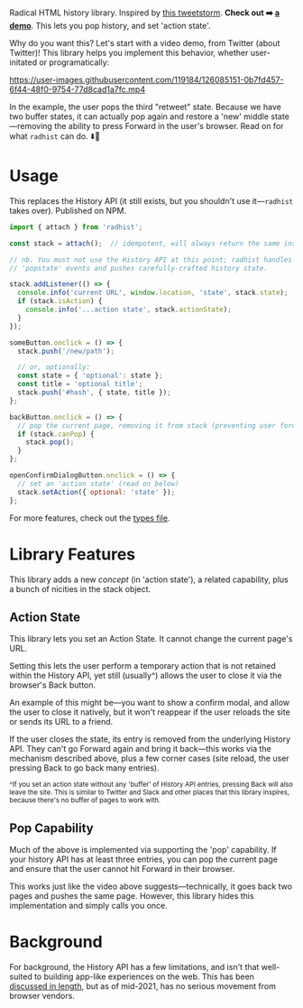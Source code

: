 
Radical HTML history library.
Inspired by [this tweetstorm](https://twitter.com/samthor/status/1412331912048254979).
**Check out ➡️ [a demo](https://samthor.github.io/radhist/demo/)**.
This lets you pop history, and set 'action state'.

Why do you want this?
Let's start with a video demo, from Twitter (about Twitter)!
This library helps you implement this behavior, whether user-initated or programatically:

https://user-images.githubusercontent.com/119184/126085151-0b7fd457-6f44-48f0-9754-77d8cad1a7fc.mp4

In the example, the user pops the third "retweet" state.
Because we have two buffer states, it can actually pop again and restore a 'new' middle state&mdash;removing the ability to press Forward in the user's browser.
Read on for what `radhist` can do. ⬇️📖

# Usage

This replaces the History API (it still exists, but you shouldn't use it&mdash;`radhist` takes over).
Published on NPM.

```js
import { attach } from 'radhist';

const stack = attach();  // idempotent, will always return the same instance

// nb. You must not use the History API at this point; radhist handles all
// 'popstate' events and pushes carefully-crafted history state.

stack.addListener(() => {
  console.info('current URL', window.location, 'state', stack.state);
  if (stack.isAction) {
    console.info('...action state', stack.actionState);
  }
});

someButton.onclick = () => {
  stack.push('/new/path');

  // or, optionally:
  const state = { 'optional': state };
  const title = 'optional title';
  stack.push('#hash', { state, title });
};

backButton.onclick = () => {
  // pop the current page, removing it from stack (preventing user forward)
  if (stack.canPop) {
    stack.pop();
  }
};

openConfirmDialogButton.onclick = () => {
  // set an 'action state' (read on below)
  stack.setAction({ optional: 'state' });
};
```

For more features, check out the [types file](https://github.com/samthor/radhist/blob/main/types.d.ts).

# Library Features

This library adds a new _concept_ (in 'action state'), a related capability, plus a bunch of nicities in the stack object.

## Action State

This library lets you set an Action State.
It cannot change the current page's URL.

Setting this lets the user perform a temporary action that is not retained within the History API, yet still (usually^) allows the user to close it via the browser's Back button.

An example of this might be&mdash;you want to show a confirm modal, and allow the user to close it natively, but it won't reappear if the user reloads the site or sends its URL to a friend.

If the user closes the state, its entry is removed from the underlying History API.
They can't go Forward again and bring it back&mdash;this works via the mechanism described above, plus a few corner cases (site reload, the user pressing Back to go back many entries).

<small>^If you set an action state without any 'buffer' of History API entries, pressing Back will also leave the site.
This is similar to Twitter and Slack and other places that this library inspires, because there's no buffer of pages to work with.</small>

## Pop Capability

Much of the above is implemented via supporting the 'pop' capability.
If your history API has at least three entries, you can pop the current page and ensure that the user cannot hit Forward in their browser.

This works just like the video above suggests&mdash;technically, it goes back two pages and pushes the same page.
However, this library hides this implementation and simply calls you once.

# Background

For background, the History API has a few limitations, and isn't that well-suited to building app-like experiences on the web.
This has been [discussed in length](https://github.com/WICG/app-history), but as of mid-2021, has no serious movement from browser vendors.
